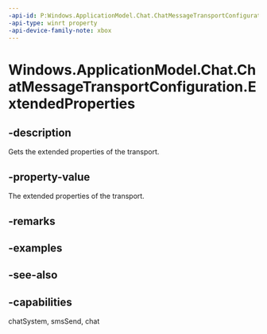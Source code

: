 ```yaml
---
-api-id: P:Windows.ApplicationModel.Chat.ChatMessageTransportConfiguration.ExtendedProperties
-api-type: winrt property
-api-device-family-note: xbox
---
```


<!-- Property syntax
public Windows.Foundation.Collections.IMapView<string, object> ExtendedProperties { get; }
-->

# Windows.ApplicationModel.Chat.ChatMessageTransportConfiguration.ExtendedProperties

## -description
Gets the extended properties of the transport.

## -property-value
The extended properties of the transport.

## -remarks

## -examples

## -see-also

## -capabilities
chatSystem, smsSend, chat
